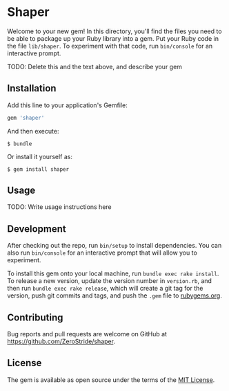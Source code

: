 # Shaper

Welcome to your new gem! In this directory, you'll find the files you need to be able to package up your Ruby library into a gem. Put your Ruby code in the file `lib/shaper`. To experiment with that code, run `bin/console` for an interactive prompt.

TODO: Delete this and the text above, and describe your gem

## Installation

Add this line to your application's Gemfile:

```ruby
gem 'shaper'
```

And then execute:

    $ bundle

Or install it yourself as:

    $ gem install shaper

## Usage

TODO: Write usage instructions here

## Development

After checking out the repo, run `bin/setup` to install dependencies. You can also run `bin/console` for an interactive prompt that will allow you to experiment.

To install this gem onto your local machine, run `bundle exec rake install`. To release a new version, update the version number in `version.rb`, and then run `bundle exec rake release`, which will create a git tag for the version, push git commits and tags, and push the `.gem` file to [rubygems.org](https://rubygems.org).

## Contributing

Bug reports and pull requests are welcome on GitHub at https://github.com/ZeroStride/shaper.


## License

The gem is available as open source under the terms of the [MIT License](http://opensource.org/licenses/MIT).

